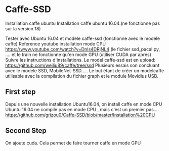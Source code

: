 # Caffe-SSD
Installation caffe ubuntu 
Installation caffe ubuntu 16.04.(ne fonctionne pas sur la version 18)

Tester avec Ubuntu 16.04 et modele caffe-ssd (fonctionne avec le modele caffe) 
Reference youtube installation mode CPU 
https://www.youtube.com/watch?v=DnIs4DRjNL4 
(le fichier ssd_pacal.py, .... et le train ne fonctionne qu'en mode GPU (utiliser CUDA par apres) 
Suivre les instructions d'installations. 
Le model caffe-ssd est en upload: 
https://github.com/weiliu89/caffe/tree/ssd 
Plusieurs essais son concluant avec le modele SSD, MobileNet-SSD..... 
Le but étant de créer un modelcaffe utilisable avec la compilation du fichier graph et le module Movidius USB.

First step
----------
Depuis une nouvelle installation Ubuntu16.04, on install caffe en mode CPU
Ubuntu 16.04 ne compile pas en mode CPU , mais c'est un premier pas....
https://github.com/grizou0/Caffe-SSD/blob/master/Installation%20CPU

Second Step
-----------
On ajoute cuda. Cela permet de faire tourner caffe en mode GPU



